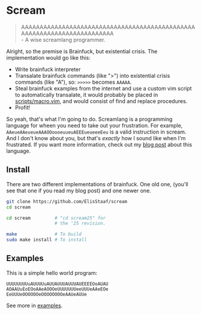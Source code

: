 # Scream
> AAAAAAAAAAAAAAAAAAAAAAAAAAAAAAAAAAAAAAAAAAAAAAAAAAAAAAAAAAAAAAAAAAAAAAAA  
> \- A wise screamlang programmer.

Alright, so the premise is Brainfuck, but existential crisis. The implementation
would go like this:

* Write brainfuck interpreter
* Transalate brainfuck commands (like ">") into existential 
  crisis commands (like "A"), so: `>>>>>` becomes `AAAAA`.
* Steal brainfuck examples from the internet and use a custom
  vim script to automatically transalate, it would probably be
  placed in [scripts/macro.vim](/scripts/macro.vim), and would
  consist of find and replace procedures.
* Profit!

So yeah, that's what I'm going to do. Screamlang is a programming language for wheen you
need to take out your frustration. For example, `AAeueAAeueueAAAOOoooeuueuAEEEueueeeEeu`
is a valid instruction in scream. And I don't know about you, but that's *exactly* how
I sound like when I'm frustrated. If you want more information, check out my
[blog post](https://elisstaaf.github.io/projects/2025/01/04/worst-language-sequel.html)
about this language.

## Install
There are two different implementations of brainfuck.
One old one, (you'll see that one if you read my blog post)
and one newer one.
```sh
git clone https://github.com/ElisStaaf/scream
cd scream

cd scream         # "cd scream25" for
                  # the '25 revision.

make              # To build
sudo make install # To install
```

## Examples
This is a simple hello world program:
```console
UUUUUUUUuAUUUUuAUUAUUUAUUUAUEEEEOoAUAU
AOAAUuEoEOoAAeAOOOeUUUUUUUeeUUUeAAeEOe
EeUUUeOOOOOOeOOOOOOOOeAAUeAUUe
```
See more in [examples](/examples).

